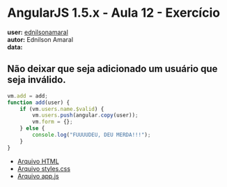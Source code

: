 # AngularJS 1.5.x - Aula 12 - Exercício  
**user:** [ednilsonamaral](https://github.com/ednilsonamaral)  
**autor:** Ednilson Amaral  
**data:**


## Não deixar que seja adicionado um usuário que seja inválido.

```js
vm.add = add;
function add(user) {
    if (vm.users.name.$valid) {
        vm.users.push(angular.copy(user));
        vm.form = {};
    } else {
        console.log("FUUUUDEU, DEU MERDA!!!");
    }
}
```


* [Arquivo HTML](exercicio.html)
* [Arquivo styles.css](styles.css)
* [Arquivo app.js](app.js)
